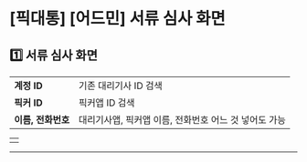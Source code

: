 # [픽대통] [어드민] 서류 심사 화면

**1️⃣ 서류 심사 화면**
----------------

|  |  |
| --- | --- |
| **계정 ID** | 기존 대리기사 ID 검색 |
| **픽커 ID** | 픽커앱 ID 검색 |
| **이름, 전화번호** | 대리기사앱, 픽커앱 이름, 전화번호 어느 것 넣어도 가능 |

|  |
| --- |
|  |

---